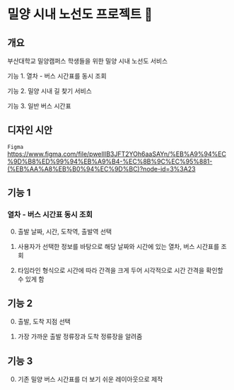 # 밀양 시내 노선도 프로젝트 🚎

## 개요

부산대학교 밀양캠퍼스 학생들을 위한 밀양 시내 노선도 서비스

기능 1. 열차 - 버스 시간표를 동시 조회

기능 2. 밀양 시내 길 찾기 서비스

기능 3. 일반 버스 시간표

## 디자인 시안

`Figma` https://www.figma.com/file/pweIIlB3JFT2YOh6aaSAYn/%EB%A9%94%EC%9D%B8%ED%99%94%EB%A9%B4-%EC%8B%9C%EC%95%881-(%EB%AA%A8%EB%B0%94%EC%9D%BC)?node-id=3%3A23

## 기능 1

### 열차 - 버스 시간표 동시 조회

0. 출발 날짜, 시간, 도착역, 출발역 선택

1. 사용자가 선택한 정보를 바탕으로 해당 날짜와 시간에 있는 열차, 버스 시간표를 조회

2. 타임라인 형식으로 시간에 따라 간격을 크게 두어 시각적으로 시간 간격을 확인할 수 있게 함

## 기능 2

0. 출발, 도착 지점 선택

1. 가장 가까운 출발 정류장과 도착 정류장을 알려줌

## 기능 3

0. 기존 밀양 버스 시간표를 더 보기 쉬운 레이아웃으로 제작
